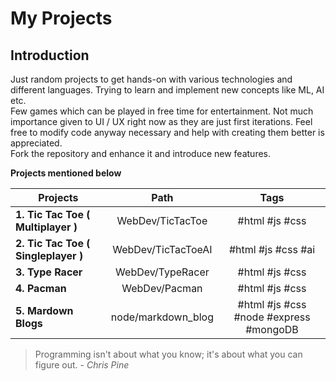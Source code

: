 # My Projects

## Introduction

Just random projects to get hands-on with various technologies and different languages. Trying to learn and implement new concepts like ML, AI etc.  
Few games which can be played in free time for entertainment. Not much importance given to UI / UX right now as they are just first iterations. Feel free to modify code anyway necessary and help with creating them better is appreciated.  
Fork the repository and enhance it and introduce new features.

**Projects mentioned below**

| Projects                            |        Path        |                  Tags                  |
| ----------------------------------- | :----------------: | :------------------------------------: |
| **1. Tic Tac Toe ( Multiplayer )**  |  WebDev/TicTacToe  |             #html #js #css             |
| **2. Tic Tac Toe ( Singleplayer )** | WebDev/TicTacToeAI |           #html #js #css #ai           |
| **3. Type Racer**                   |  WebDev/TypeRacer  |             #html #js #css             |
| **4. Pacman**                       |   WebDev/Pacman    |             #html #js #css             |
| **5. Mardown Blogs**                | node/markdown_blog | #html #js #css #node #express #mongoDB |

> Programming isn't about what you know; it's about what you can figure out. - _Chris Pine_
